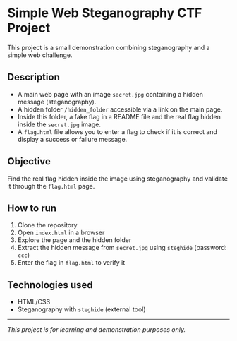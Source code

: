 # Simple Web Steganography CTF Project

This project is a small demonstration combining steganography and a simple web challenge.

## Description

- A main web page with an image `secret.jpg` containing a hidden message (steganography).  
- A hidden folder `/hidden_folder` accessible via a link on the main page.  
- Inside this folder, a fake flag in a README file and the real flag hidden inside the `secret.jpg` image.  
- A `flag.html` file allows you to enter a flag to check if it is correct and display a success or failure message.

## Objective

Find the real flag hidden inside the image using steganography and validate it through the `flag.html` page.

## How to run

1. Clone the repository  
2. Open `index.html` in a browser  
3. Explore the page and the hidden folder  
4. Extract the hidden message from `secret.jpg` using `steghide` (password: `ccc`)  
5. Enter the flag in `flag.html` to verify it  

## Technologies used

- HTML/CSS  
- Steganography with `steghide` (external tool)  

---

*This project is for learning and demonstration purposes only.*
